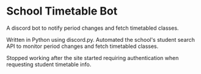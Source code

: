 # School Timetable Bot

A discord bot to notify period changes and fetch timetabled classes.

Written in Python using discord.py. Automated the school's student search API to monitor period changes and fetch timetabled classes.

Stopped working after the site started requiring authentication when requesting student timetable info.

